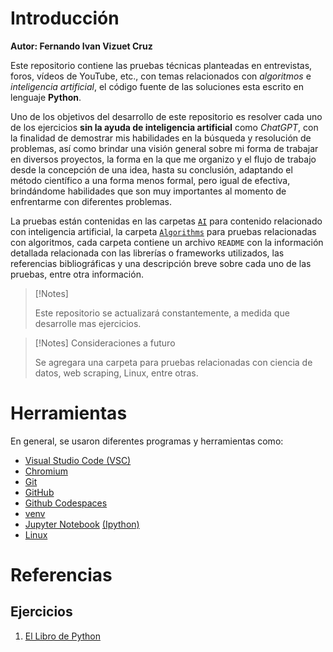 # Introducción

**Autor: Fernando Ivan Vizuet Cruz** 

Este repositorio contiene las pruebas técnicas planteadas en entrevistas, foros, vídeos de YouTube, etc., con temas relacionados con *algoritmos* e *inteligencia* *artificial*, el código fuente de las soluciones esta escrito en lenguaje **Python**.

Uno de los objetivos del desarrollo de este repositorio es resolver cada uno de los ejercicios **sin la ayuda de inteligencia artificial** como *ChatGPT*, con la finalidad de demostrar mis habilidades en la búsqueda y resolución de problemas, así como brindar una visión general sobre mi forma de trabajar en diversos proyectos, la forma en la que me organizo y el flujo de trabajo desde la concepción de una idea, hasta su conclusión, adaptando el método científico a una forma menos formal, pero igual de efectiva, brindándome habilidades que son muy importantes al momento de enfrentarme con diferentes problemas.

La pruebas están contenidas en las carpetas [`AI`](./AI/) para contenido relacionado con inteligencia artificial, la carpeta [`Algorithms`](./Algoritmos/) para pruebas relacionadas con algoritmos, cada carpeta contiene un archivo `README` con la información detallada relacionada con las librerías o frameworks utilizados, las referencias bibliográficas y una descripción breve sobre cada uno de las pruebas, entre otra información.

> [!Notes] 
> 
> Este repositorio se actualizará constantemente, a medida que desarrolle mas ejercicios.
> 

> [!Notes] Consideraciones a futuro
> 
> Se agregara una carpeta para pruebas relacionadas con ciencia de datos, web scraping, Linux, entre otras.
> 

# Herramientas

En general, se usaron diferentes programas y herramientas como:

- [Visual Studio Code (VSC)](https://code.visualstudio.com/)
- [Chromium](https://www.chromium.org/chromium-projects/)
- [Git](https://git-scm.com/)
- [GitHub](https://github.com/)
- [Github Codespaces](https://github.com/features/codespaces?locale=es-419)
- [venv](https://docs.python.org/3/library/venv.html)
- [Jupyter Notebook](https://docs.jupyter.org/en/latest/index.html) [(Ipython)](https://ipython.org/project.html)
- [Linux](https://www.linux.org/)

# Referencias

## Ejercicios

1. [El Libro de Python](https://ellibrodepython.com/red-neuronal-tensorflow)

